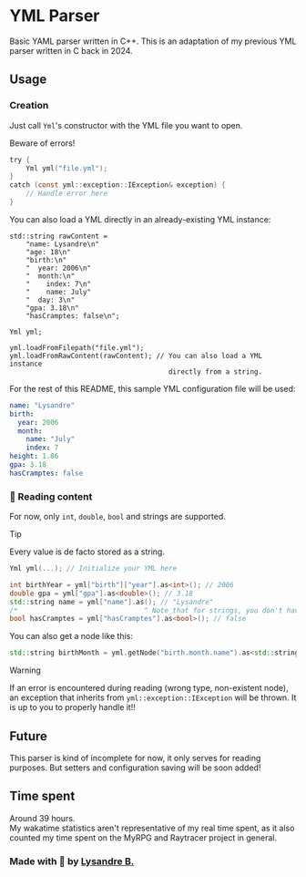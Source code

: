 # YML Parser

Basic YAML parser written in C++. This is an adaptation of my previous YML
parser written in C back in 2024.

## Usage

### Creation

Just call `Yml`'s constructor with the YML file you want to open.

Beware of errors!
```c
try {
    Yml yml("file.yml");
}
catch (const yml::exception::IException& exception) {
    // Handle error here
}
```

You can also load a YML directly in an already-existing YML instance:
```
std::string rawContent =
    "name: Lysandre\n"
    "age: 18\n"
    "birth:\n"
    "  year: 2006\n"
    "  month:\n"
    "    index: 7\n"
    "    name: July"
    "  day: 3\n"
    "gpa: 3.18\n"
    "hasCramptes: false\n";

Yml yml;

yml.loadFromFilepath("file.yml");
yml.loadFromRawContent(rawContent); // You can also load a YML instance
                                       directly from a string.
```

For the rest of this README, this sample YML configuration file will be used:
```yml
name: "Lysandre"
birth:
  year: 2006
  month:
    name: "July"
    index: 7
height: 1.86
gpa: 3.18
hasCramptes: false
```

### 📰 Reading content

For now, only `int`, `double`, `bool` and strings are supported.

> [!TIP]
> Every value is de facto stored as a string.

```cpp
Yml yml(...); // Initialize your YML here

int birthYear = yml["birth"]["year"].as<int>(); // 2006
double gpa = yml["gpa"].as<double>(); // 3.18
std::string name = yml["name"].as(); // "Lysandre"
/*                               ^ Note that for strings, you don't have to specify the type */
bool hasCramptes = yml["hasCramptes"].as<bool>(); // false
```

You can also get a node like this:
```cpp
std::string birthMonth = yml.getNode("birth.month.name").as<std::string>();
```

> [!WARNING]
> If an error is encountered during reading (wrong type, non-existent node), an
> exception that inherits from `yml::exception::IException` will be thrown.
> It is up to you to properly handle it!!

## Future

This parser is kind of incomplete for now, it only serves for reading purposes.
But setters and configuration saving will be soon added!

## Time spent

Around 39 hours.\
My wakatime statistics aren't representative of my real time
spent, as it also counted my time spent on the MyRPG and Raytracer project in
general.

### Made with 💜 by [Lysandre B.](https://www.github.com/shuvlyy)
